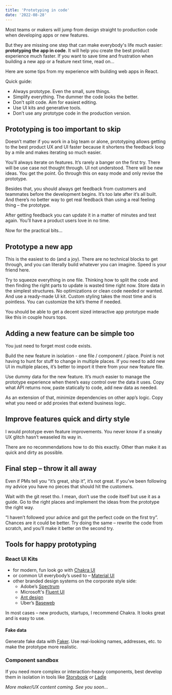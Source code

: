 ```yaml
---
title: 'Prototyping in code'
date: '2022-08-28'
---
```


Most teams or makers will jump from design straight to production code when developing apps or new features.

But they are missing one step that can make everybody's life much easier: **prototyping the app in code**.
It will help you create the best product experience much faster. If you want to save time and frustration when building a new app or a feature next time, read on…

Here are some tips from my experience with building web apps in React.

Quick guide:

- Always prototype. Even the small, sure things.
- Simplify everything. The dummer the code looks the better.
- Don’t split code. Aim for easiest editing.
- Use UI kits and generative tools.
- Don’t use any prototype code in the production version.

## Prototyping is too important to skip

Doesn’t matter if you work in a big team or alone, prototyping allows getting to the best product UX and UI faster because it shortens the feedback loop by a mile and makes iterating so much easier.

You’ll always iterate on features. It’s rarely a banger on the first try. There will be use case not thought through. UI not understood. There will be new ideas. You get the point. Go through this on easy mode and only revise the prototype.

Besides that, you should always get feedback from customers and teammates before the development begins. It’s too late after it’s all built. And there’s no better way to get real feedback than using a real feeling thing – the prototype.

After getting feedback you can update it in a matter of minutes and test again. You’ll have a product users love in no time.

Now for the practical bits…

## Prototype a new app

This is the easiest to do (and a joy). There are no technical blocks to get through, and you can literally build whatever you can imagine. Speed is your friend here.

Try to squeeze everything in one file. Thinking how to split the code and then finding the right parts to update is wasted time right now.
Store data in the simplest structures. No optimizations or clean code needed or wanted.
And use a ready-made UI kit. Custom styling takes the most time and is pointless. You can customize the kit’s theme if needed.

You should be able to get a decent sized interactive app prototype made like this in couple hours tops.

## Adding a new feature can be simple too

You just need to forget most code exists.

Build the new feature in isolation - one file / component / place. Point is not having to hunt for stuff to change in multiple places. If you need to add new UI in multiple places, it’s better to import it there from your new feature file.

Use dummy data for the new feature. It’s much easier to manage the prototype experience when there’s easy control over the data it uses. Copy what API returns now, paste statically to code, add new data as needed.

As an extension of that, minimize dependencies on other app’s logic. Copy what you need or add proxies that extend business logic.

## Improve features quick and dirty style

I would prototype even feature improvements. You never know if a sneaky UX glitch hasn’t weaseled its way in.

There are no recommendations how to do this exactly. Other than make it as quick and dirty as possible.

## Final step – throw it all away

Even if PMs tell you “it’s great, ship it”, it’s not great. If you’ve been following my advice you have no pieces that should hit the customers.

Wait with the git reset tho. I mean, don’t use the code itself but use it as a guide. Go to the right places and implement the ideas from the prototype the right way.

“I haven’t followed your advice and got the perfect code on the first try”. Chances are it could be better. Try doing the same – rewrite the code from scratch, and you’ll make it better on the second try.

## Tools for happy prototyping

### React UI Kits

- for modern, fun look go with [Chakra UI](https://chakra-ui.com/)
- or common UI everybody’s used to – [Material UI](https://mui.com/)
- other branded design systems on the corporate style side:
  - Adobe’s [Spectrum](https://react-spectrum.adobe.com/react-spectrum/index.html)
  - Microsoft's [Fluent UI](https://developer.microsoft.com/en-us/fluentui#/)
  - [Ant design](https://ant.design/)
  - Uber’s [Baseweb](https://baseweb.design/)

In most cases – new products, startups, I recommend Chakra. It looks great and is easy to use.

#### Fake data

Generate fake data with [Faker](https://fakerjs.dev/). Use real-looking names, addresses, etc. to make the prototype more realistic.

### Component sandbox

If you need more complex or interaction-heavy components, best develop them in isolation in tools like [Storybook](https://storybook.js.org/) or [Ladle](https://storybook.js.org/)

<!-- ### Theme designer -->

<!-- To give the prototype a more branded feel – to make it more real – edit the theme easily with Duotone -->

_More maker/UX content coming. See you soon…_
